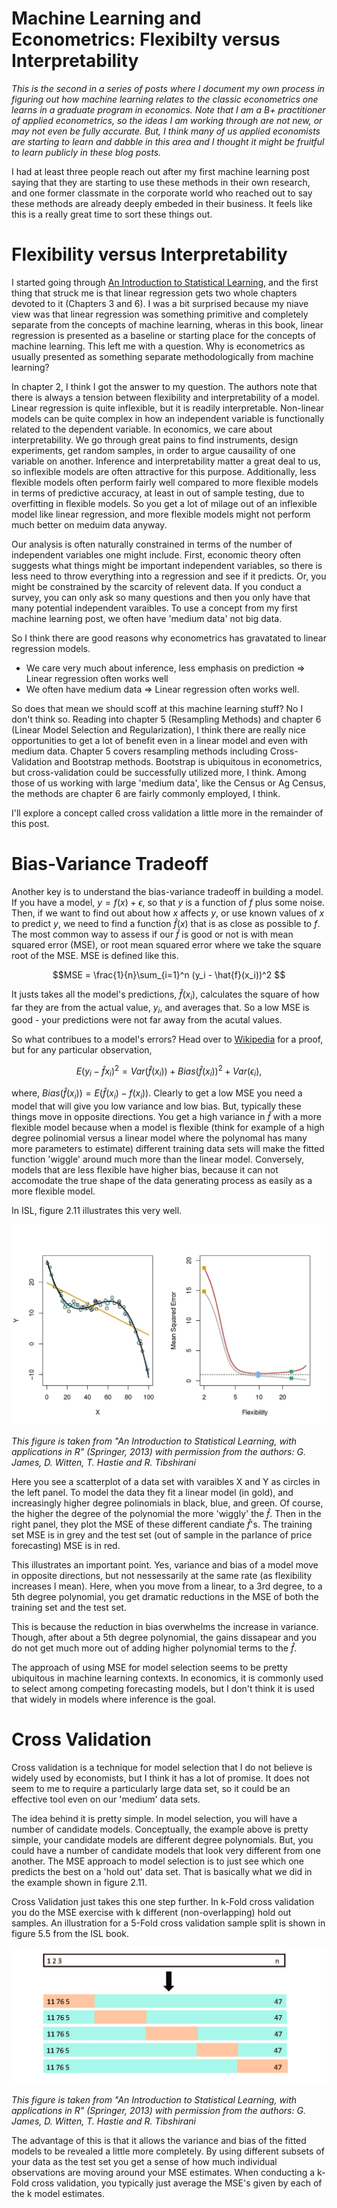 # Machine Learning and Econometrics: Flexibilty versus Interpretability




*This is the second in a series of posts where I document my own process in figuring out how machine learning relates to the classic econometrics one learns in a graduate program in economics. Note that I am a B+ practitioner of applied econometrics, so the ideas I am working through are not new, or may not even be fully accurate. But, I think many of us applied economists are starting to learn and dabble in this area and I thought it might be fruitful to learn publicly in these blog posts.* 

I had at least three people reach out after my first machine learning post saying that they are starting to use these methods in their own research, and one former classmate in the corporate world who reached out to say these methods are already deeply embeded in their business. It feels like this is a really great time to sort these things out. 

# Flexibility versus Interpretability

I started going through [An Introduction to Statistical Learning](http://www-bcf.usc.edu/~gareth/ISL/index.html), and the first thing that struck me is that linear regression gets two whole chapters devoted to it (Chapters 3 and 6). I was a bit surprised because my niave view was that linear regression was something primitive and completely separate from the concepts of machine learning, wheras in this book, linear regression is presented as a baseline or starting place for the concepts of machine learning. This left me with a question. Why is econometrics as usually presented as something separate methodologically from machine learning? 

In chapter 2, I think I got the answer to my question. The authors note that there is always a tension between flexibility and interpretability of a model. Linear regression is quite inflexible, but it is readily interpretable. Non-linear models can be quite complex in how an independent variable is functionally related to the dependent variable. In economics, we care about interpretability. We go through great pains to find instruments, design experiments, get random samples, in order to argue causaility of one variable on another. Inference and interpretability matter a great deal to us, so inflexible models are often attractive for this purpose. Additionally, less flexible models often perform fairly well compared to more flexible models in terms of predictive accuracy, at least in out of sample testing, due to overfitting in flexible models. So you get a lot of milage out of an inflexible model like linear regression, and more flexible models might not perform much better on meduim data anyway. 

Our analysis is often naturally constrained in terms of the number of independent variables one might include. First, economic theory often suggests what things might be important independent variables, so there is less need to throw everything into a regression and see if it predicts. Or, you might be constrained by the scarcity of relevent data. If you conduct a survey, you can only ask so many questions and then you only have that many potential independent varaibles. To use a concept from my first machine learning post, we often have 'medium data' not big data. 

So I think there are good reasons why econometrics has gravatated to linear regression models.

+ We care very much about inference, less emphasis on prediction $\Rightarrow$ Linear regression often works well
+ We often have medium data $\Rightarrow$ Linear regression often works well. 

So does that mean we should scoff at this machine learning stuff? No I don't think so. Reading into chapter 5 (Resampling Methods) and chapter 6 (Linear Model Selection and Regularization), I think there are really nice opportunities to get a lot of benefit even in a linear model and even with medium data. Chapter 5 covers resampling methods including Cross-Validation and Bootstrap methods. Bootstrap is ubiquitous in econometrics, but cross-validation could be successfully utilized more, I think. Among those of us working with large 'medium data', like the Census or Ag Census, the methods are chapter 6 are fairly commonly employed, I think. 

I'll explore a concept called cross validation a little more in the remainder of this post. 


# Bias-Variance Tradeoff

Another key is to understand the bias-variance tradeoff in building a model. If you have a model, $y = f(x) + \epsilon$, so that $y$ is a function of $f$ plus some noise. Then, if we want to find out about how $x$ affects $y$, or use known values of $x$ to predict $y$, we need to find a function $\hat{f}(x)$ that is as close as possible to $f$. The most common way to assess if our $\hat{f}$ is good or not is with mean squared error (MSE), or root mean squared error where we take the square root of the MSE. MSE is defined like this. 

$$MSE = \frac{1}{n}\sum_{i=1}^n (y_i - \hat{f}(x_i))^2 $$

It justs takes all the model's predictions, $\hat{f}(x_i)$, calculates the square of how far they are from the actual value, $y_i$, and averages that. So a low MSE is good - your predictions were not far away from the acutal values. 

So what contribues to a model's errors? Head over to [Wikipedia](https://en.wikipedia.org/wiki/Bias%E2%80%93variance_tradeoff) for a proof, but for any particular observation, 

$$E(y_i - \hat{f}x_i)^2 = Var(\hat{f}(x_i)) + Bias(\hat{f}(x_i))^2 + Var(\epsilon_i),$$

where, $Bias(\hat{f}(x_i)) = E(\hat{f}(x_i) - f(x_i))$. Clearly to get a low MSE you need a model that will give you low variance and low bias. But, typically these things move in opposite directions. You get a high variance in $\hat{f}$ with a more flexible model because when a model is flexible (think for example of a high degree polinomial versus a linear model where the polynomal has many more parameters to estimate) different training data sets will make the fitted function 'wiggle' around much more than the linear model. Conversely, models that are less flexible have higher bias, because it can not accomodate the true shape of the data generating process as easily as a more flexible model. 

In ISL, figure 2.11 illustrates this very well. 


![Figure 2.11 from ISL](images\2.11-ISL.jpg)

*This figure is taken from "An Introduction to Statistical Learning, with applications in R"  (Springer, 2013) with permission from the authors: G. James, D. Witten,  T. Hastie and R. Tibshirani*

Here you see a scatterplot of a data set with varaibles X and Y as circles in the left panel. To model the data they fit a linear model (in gold), and increasingly higher degree polinomials in black, blue, and green. Of course, the higher the degree of the polynomial the more 'wiggly' the $\hat{f}$. Then in the right panel, they plot the MSE of these different candiate $\hat{f}$'s. The training set MSE is in grey and the test set (out of sample in the parlance of price forecasting) MSE is in red. 

This illustrates an important point. Yes, variance and bias of a model move in opposite directions, but not nessessarily at the same rate (as flexibility increases I mean). Here, when you move from a linear, to a 3rd degree, to a 5th degree polynomial, you get dramatic reductions in the MSE of both the training set and the test set. 

This is because the reduction in bias overwhelms the increase in variance. Though, after about a 5th degree polynomial, the gains dissapear and you do not get much more out of adding higher polynomial terms to the $\hat{f}$. 

The approach of using MSE for model selection seems to be pretty ubiquitous in machine learning contexts. In economics, it is commonly used to select among competing forecasting models, but I don't think it is used that widely in models where inference is the goal. 


# Cross Validation

Cross validation is a technique for model selection that I do not believe is widely used by economists, but I think it has a lot of promise. It does not seem to me to require a particularly large data set, so it could be an effective tool even on our 'medium' data sets. 

The idea behind it is pretty simple. In model selection, you will have a number of candidate models. Conceptually, the example above is pretty simple, your candidate models are different degree polynomials. But, you could have a number of candidate models that look very different from one another. The MSE approach to model selection is to just see which one predicts the best on a 'hold out' data set. That is basically what we did in the example shown in figure 2.11. 

Cross Validation just takes this one step further. In k-Fold cross validation you do the MSE exercise with k different (non-overlapping) hold out samples. An illustration for a 5-Fold cross validation sample split is shown in figure 5.5 from the ISL book. 

![Figure 5.5 from ISL](images\5.5-ISLR.jpg) 


*This figure is taken from "An Introduction to Statistical Learning, with applications in R"  (Springer, 2013) with permission from the authors: G. James, D. Witten,  T. Hastie and R. Tibshirani*


The advantage of this is that it allows the variance and bias of the fitted models to be revealed a little more completely. By using different subsets of your data as the test set you get a sense of how much individual observations are moving around your MSE estimates. When conducting a k-Fold cross validation, you typically just average the MSE's given by each of the k model estimates. 
